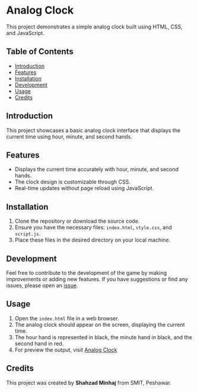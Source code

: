 # Analog Clock

This project demonstrates a simple analog clock built using HTML, CSS, and JavaScript.

## Table of Contents

- [Introduction](#introduction)
- [Features](#features)
- [Installation](#installation)
- [Development](#development)
- [Usage](#usage)
- [Credits](#credits)

## Introduction

This project showcases a basic analog clock interface that displays the current time using hour, minute, and second hands.

## Features

- Displays the current time accurately with hour, minute, and second hands.
- The clock design is customizable through CSS.
- Real-time updates without page reload using JavaScript.

## Installation

1. Clone the repository or download the source code.
2. Ensure you have the necessary files: `index.html`, `style.css`, and `script.js`.
3. Place these files in the desired directory on your local machine.

## Development

Feel free to contribute to the development of the game by making improvements or adding new features. If you have suggestions or find any issues,
please open an [issue](https://github.com/Shahzad-Minhaj/LudoGame/issues).

## Usage

1. Open the `index.html` file in a web browser.
2. The analog clock should appear on the screen, displaying the current time.
3. The hour hand is represented in black, the minute hand in black, and the second hand in red.
4. For preview the output, visit [Analog Clock](https://shahzad-minhaj.github.io/Analogclock/)

## Credits

This project was created by __Shahzad Minhaj__ from SMIT, Peshawar.
